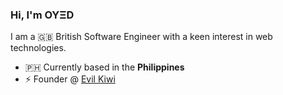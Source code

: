 ### Hi, I'm OYΞD

I am a 🇬🇧 British Software Engineer with a keen interest in web technologies.

- 🇵🇭 Currently based in the **Philippines**
- ⚡ Founder @ [Evil Kiwi](https://evil.kiwi)
